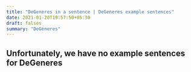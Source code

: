 ```yaml
---
title: "DeGeneres in a sentence | DeGeneres example sentences"
date: 2021-01-20T19:57:50+05:30
draft: falses
summary: "DeGeneres"
---
```

## Unfortunately, we have no example sentences for DeGeneres                 
